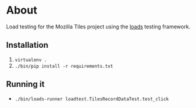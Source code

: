 About
=====

Load testing for the Mozilla Tiles project using the [loads](https://github.com/mozilla-services/loads) 
testing framework.

Installation
------------

1. `virtualenv .`
1. `./bin/pip install -r requirements.txt`

Running it
----------

* `./bin/loads-runner loadtest.TilesRecordDataTest.test_click`


